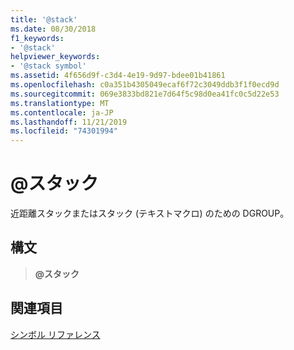 ```yaml
---
title: '@stack'
ms.date: 08/30/2018
f1_keywords:
- '@stack'
helpviewer_keywords:
- '@stack symbol'
ms.assetid: 4f656d9f-c3d4-4e19-9d97-bdee01b41861
ms.openlocfilehash: c0a351b4305049ecaf6f72c3049ddb3f1f0ecd9d
ms.sourcegitcommit: 069e3833bd821e7d64f5c98d0ea41fc0c5d22e53
ms.translationtype: MT
ms.contentlocale: ja-JP
ms.lasthandoff: 11/21/2019
ms.locfileid: "74301994"
---
```

# <a name="stack"></a>\@スタック

近距離スタックまたはスタック (テキストマクロ) のための DGROUP。

## <a name="syntax"></a>構文

> **\@スタック**

## <a name="see-also"></a>関連項目

[シンボル リファレンス](../../assembler/masm/symbols-reference.md)
